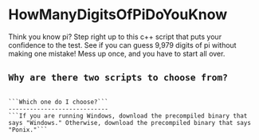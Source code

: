 # HowManyDigitsOfPiDoYouKnow
Think you know pi? Step right up to this c++ script that puts your confidence to the test. See if you can guess 9,979 digits of pi without making one mistake! Mess up once, and you have to start all over.

```Why are there two scripts to choose from?```
-----------------------------------------------
```There are two different scripts to choose from because this script includes a system() function inside. On ponix (macOS and Linux), to clear the screen, you would do 'system("clear");'. While on NT (Windows), you would do 'system("CLS");'

```Which one do I choose?```
----------------------------
```If you are running Windows, download the precompiled binary that says "Windows." Otherwise, download the precompiled binary that says "Ponix."```
